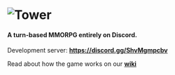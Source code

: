 # ![Tower](https://imgur.com/aMyFqOS.png)
#### A turn-based MMORPG entirely on Discord.

Development server:
**https://discord.gg/ShvMgmpcbv**

Read about how the game works on our [**wiki**](https://github.com/dowonut/tower/wiki)
